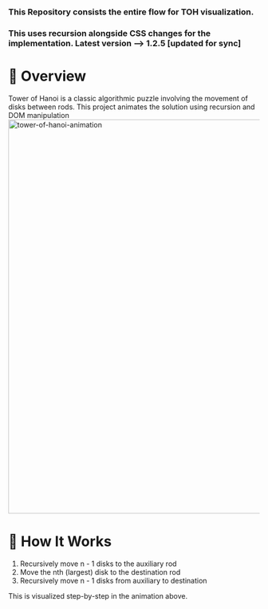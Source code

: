 ### This Repository consists the entire flow for TOH visualization. 

### This uses recursion alongside CSS changes for the implementation. Latest version --> 1.2.5 [updated for sync]

<h1>🧠 Overview</h1>
Tower of Hanoi is a classic algorithmic puzzle involving the movement of disks between rods. This project animates the solution using recursion and DOM manipulation

<img width="1235" height="791" alt="tower-of-hanoi-animation" src="https://github.com/user-attachments/assets/2cf3e2ff-7d8b-47c9-862f-11bca8caadda" />


<h1>🧩 How It Works</h1>
<p>
<ol>
<li>Recursively move n - 1 disks to the auxiliary rod</li>
<li>Move the nth (largest) disk to the destination rod</li>
<li>Recursively move n - 1 disks from auxiliary to destination</li>
</ol>
This is visualized step-by-step in the animation above.</p>
